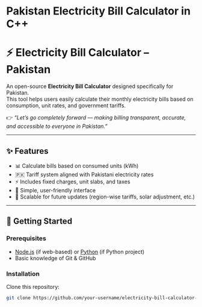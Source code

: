 # Pakistan Electricity Bill Calculator in C++

# ⚡ Electricity Bill Calculator – Pakistan

An open-source **Electricity Bill Calculator** designed specifically for Pakistan.  
This tool helps users easily calculate their monthly electricity bills based on consumption, unit rates, and government tariffs.  

👉 *“Let’s go completely forward — making billing transparent, accurate, and accessible to everyone in Pakistan.”*

---

## ✨ Features
- 📊 Calculate bills based on consumed units (kWh)  
- 🇵🇰 Tariff system aligned with Pakistani electricity rates  
- ⚡ Includes fixed charges, unit slabs, and taxes  
- 📱 Simple, user-friendly interface  
- 🔄 Scalable for future updates (region-wise tariffs, solar adjustment, etc.)  

---

## 🚀 Getting Started

### Prerequisites
- [Node.js](https://nodejs.org/) (if web-based) or [Python](https://www.python.org/) (if Python project)  
- Basic knowledge of Git & GitHub  

### Installation
Clone this repository:
```bash
git clone https://github.com/your-username/electricity-bill-calculator-pakistan.git
